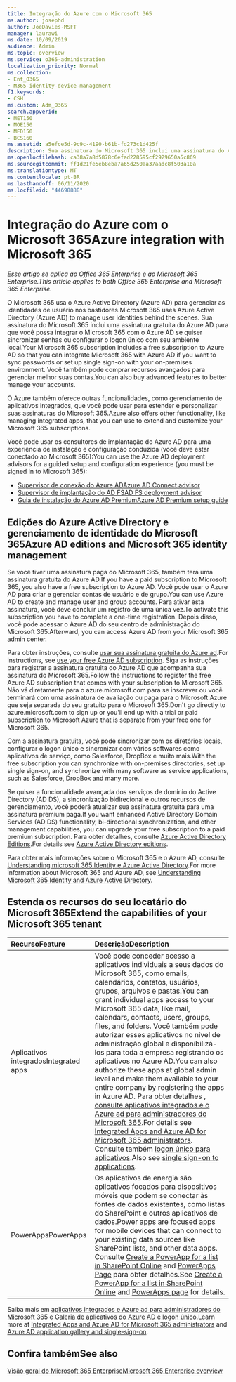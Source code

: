 ```yaml
---
title: Integração do Azure com o Microsoft 365
ms.author: josephd
author: JoeDavies-MSFT
manager: laurawi
ms.date: 10/09/2019
audience: Admin
ms.topic: overview
ms.service: o365-administration
localization_priority: Normal
ms.collection:
- Ent_O365
- M365-identity-device-management
f1.keywords:
- CSH
ms.custom: Adm_O365
search.appverid:
- MET150
- MOE150
- MED150
- BCS160
ms.assetid: a5efce5d-9c9c-4190-b61b-fd273c1d425f
description: Sua assinatura do Microsoft 365 inclui uma assinatura do Azure AD. Integre o Microsoft 365 com o Azure AD se você quiser sincronização de senha ou logon único com seu ambiente local.
ms.openlocfilehash: ca38a7a8d5878c6efad228595cf2929650a5c869
ms.sourcegitcommit: ff1d21fe5eb8eba7a65d250aa37aadc8f503a10a
ms.translationtype: MT
ms.contentlocale: pt-BR
ms.lasthandoff: 06/11/2020
ms.locfileid: "44698888"
---
```

# <a name="azure-integration-with-microsoft-365"></a><span data-ttu-id="743c0-104">Integração do Azure com o Microsoft 365</span><span class="sxs-lookup"><span data-stu-id="743c0-104">Azure integration with Microsoft 365</span></span>

<span data-ttu-id="743c0-105">*Esse artigo se aplica ao Office 365 Enterprise e ao Microsoft 365 Enterprise.*</span><span class="sxs-lookup"><span data-stu-id="743c0-105">*This article applies to both Office 365 Enterprise and Microsoft 365 Enterprise.*</span></span>

<span data-ttu-id="743c0-106">O Microsoft 365 usa o Azure Active Directory (Azure AD) para gerenciar as identidades de usuário nos bastidores.</span><span class="sxs-lookup"><span data-stu-id="743c0-106">Microsoft 365 uses Azure Active Directory (Azure AD) to manage user identities behind the scenes.</span></span> <span data-ttu-id="743c0-107">Sua assinatura do Microsoft 365 inclui uma assinatura gratuita do Azure AD para que você possa integrar o Microsoft 365 com o Azure AD se quiser sincronizar senhas ou configurar o logon único com seu ambiente local.</span><span class="sxs-lookup"><span data-stu-id="743c0-107">Your Microsoft 365 subscription includes a free subscription to Azure AD so that you can integrate Microsoft 365 with Azure AD if you want to sync passwords or set up single sign-on with your on-premises environment.</span></span> <span data-ttu-id="743c0-108">Você também pode comprar recursos avançados para gerenciar melhor suas contas.</span><span class="sxs-lookup"><span data-stu-id="743c0-108">You can also buy advanced features to better manage your accounts.</span></span>
  
<span data-ttu-id="743c0-109">O Azure também oferece outras funcionalidades, como gerenciamento de aplicativos integrados, que você pode usar para estender e personalizar suas assinaturas do Microsoft 365.</span><span class="sxs-lookup"><span data-stu-id="743c0-109">Azure also offers other functionality, like managing integrated apps, that you can use to extend and customize your Microsoft 365 subscriptions.</span></span>
  
<span data-ttu-id="743c0-110">Você pode usar os consultores de implantação do Azure AD para uma experiência de instalação e configuração conduzida (você deve estar conectado ao Microsoft 365):</span><span class="sxs-lookup"><span data-stu-id="743c0-110">You can use the Azure AD deployment advisors for a guided setup and configuration experience (you must be signed in to Microsoft 365):</span></span>

 - [<span data-ttu-id="743c0-111">Supervisor de conexão do Azure AD</span><span class="sxs-lookup"><span data-stu-id="743c0-111">Azure AD Connect advisor</span></span>](https://aka.ms/aadconnectpwsync)
 - [<span data-ttu-id="743c0-112">Supervisor de implantação do AD FS</span><span class="sxs-lookup"><span data-stu-id="743c0-112">AD FS deployment advisor</span></span>](https://aka.ms/adfsguidance)
 - [<span data-ttu-id="743c0-113">Guia de instalação do Azure AD Premium</span><span class="sxs-lookup"><span data-stu-id="743c0-113">Azure AD Premium setup guide</span></span>](https://aka.ms/aadpguidance)
  
## <a name="azure-ad-editions-and-microsoft-365-identity-management"></a><span data-ttu-id="743c0-114">Edições do Azure Active Directory e gerenciamento de identidade do Microsoft 365</span><span class="sxs-lookup"><span data-stu-id="743c0-114">Azure AD editions and Microsoft 365 identity management</span></span>

<span data-ttu-id="743c0-115">Se você tiver uma assinatura paga do Microsoft 365, também terá uma assinatura gratuita do Azure AD.</span><span class="sxs-lookup"><span data-stu-id="743c0-115">If you have a paid subscription to Microsoft 365, you also have a free subscription to Azure AD.</span></span> <span data-ttu-id="743c0-116">Você pode usar o Azure AD para criar e gerenciar contas de usuário e de grupo.</span><span class="sxs-lookup"><span data-stu-id="743c0-116">You can use Azure AD to create and manage user and group accounts.</span></span> <span data-ttu-id="743c0-117">Para ativar esta assinatura, você deve concluir um registro de uma única vez.</span><span class="sxs-lookup"><span data-stu-id="743c0-117">To activate this subscription you have to complete a one-time registration.</span></span> <span data-ttu-id="743c0-118">Depois disso, você pode acessar o Azure AD do seu centro de administração do Microsoft 365.</span><span class="sxs-lookup"><span data-stu-id="743c0-118">Afterward, you can access Azure AD from your Microsoft 365 admin center.</span></span> 

<span data-ttu-id="743c0-119">Para obter instruções, consulte [usar sua assinatura gratuita do Azure ad](https://go.microsoft.com/fwlink/p/?LinkId=617127).</span><span class="sxs-lookup"><span data-stu-id="743c0-119">For instructions, see [use your free Azure AD subscription](https://go.microsoft.com/fwlink/p/?LinkId=617127).</span></span> <span data-ttu-id="743c0-120">Siga as instruções para registrar a assinatura gratuita do Azure AD que acompanha sua assinatura do Microsoft 365.</span><span class="sxs-lookup"><span data-stu-id="743c0-120">Follow the instructions to register the free Azure AD subscription that comes with your subscription to Microsoft 365.</span></span> <span data-ttu-id="743c0-121">Não vá diretamente para o azure.microsoft.com para se inscrever ou você terminará com uma assinatura de avaliação ou paga para o Microsoft Azure que seja separada do seu gratuito para o Microsoft 365.</span><span class="sxs-lookup"><span data-stu-id="743c0-121">Don't go directly to azure.microsoft.com to sign up or you'll end up with a trial or paid subscription to Microsoft Azure that is separate from your free one for Microsoft 365.</span></span> 
  
<span data-ttu-id="743c0-122">Com a assinatura gratuita, você pode sincronizar com os diretórios locais, configurar o logon único e sincronizar com vários softwares como aplicativos de serviço, como Salesforce, DropBox e muito mais.</span><span class="sxs-lookup"><span data-stu-id="743c0-122">With the free subscription you can synchronize with on-premises directories, set up single sign-on, and synchronize with many software as service applications, such as Salesforce, DropBox and many more.</span></span>
  
<span data-ttu-id="743c0-123">Se quiser a funcionalidade avançada dos serviços de domínio do Active Directory (AD DS), a sincronização bidirecional e outros recursos de gerenciamento, você poderá atualizar sua assinatura gratuita para uma assinatura premium paga.</span><span class="sxs-lookup"><span data-stu-id="743c0-123">If you want enhanced Active Directory Domain Services (AD DS) functionality, bi-directional synchronization, and other management capabilities, you can upgrade your free subscription to a paid premium subscription.</span></span> <span data-ttu-id="743c0-124">Para obter detalhes, consulte [Azure Active Directory Editions](https://azure.microsoft.com/pricing/details/active-directory/).</span><span class="sxs-lookup"><span data-stu-id="743c0-124">For details see [Azure Active Directory editions](https://azure.microsoft.com/pricing/details/active-directory/).</span></span>
  
<span data-ttu-id="743c0-125">Para obter mais informações sobre o Microsoft 365 e o Azure AD, consulte [Understanding microsoft 365 Identity e Azure Active Directory](about-office-365-identity.md).</span><span class="sxs-lookup"><span data-stu-id="743c0-125">For more information about Microsoft 365 and Azure AD, see [Understanding Microsoft 365 Identity and Azure Active Directory](about-office-365-identity.md).</span></span>
  
## <a name="extend-the-capabilities-of-your-microsoft-365-tenant"></a><span data-ttu-id="743c0-126">Estenda os recursos do seu locatário do Microsoft 365</span><span class="sxs-lookup"><span data-stu-id="743c0-126">Extend the capabilities of your Microsoft 365 tenant</span></span>

|<span data-ttu-id="743c0-127">**Recurso**</span><span class="sxs-lookup"><span data-stu-id="743c0-127">**Feature**</span></span>|<span data-ttu-id="743c0-128">**Descrição**</span><span class="sxs-lookup"><span data-stu-id="743c0-128">**Description**</span></span>|
|:-----|:-----|
|<span data-ttu-id="743c0-129">Aplicativos integrados</span><span class="sxs-lookup"><span data-stu-id="743c0-129">Integrated apps</span></span>  <br/> |<span data-ttu-id="743c0-130">Você pode conceder acesso a aplicativos individuais a seus dados do Microsoft 365, como emails, calendários, contatos, usuários, grupos, arquivos e pastas.</span><span class="sxs-lookup"><span data-stu-id="743c0-130">You can grant individual apps access to your Microsoft 365 data, like mail, calendars, contacts, users, groups, files, and folders.</span></span> <span data-ttu-id="743c0-131">Você também pode autorizar esses aplicativos no nível de administração global e disponibilizá-los para toda a empresa registrando os aplicativos no Azure AD.</span><span class="sxs-lookup"><span data-stu-id="743c0-131">You can also authorize these apps at global admin level and make them available to your entire company by registering the apps in Azure AD.</span></span> <span data-ttu-id="743c0-132">Para obter detalhes [, consulte aplicativos integrados e o Azure ad para administradores do Microsoft 365](https://support.office.com/article/cb2250e3-451e-416f-bf4e-363549652c2a).</span><span class="sxs-lookup"><span data-stu-id="743c0-132">For details see [Integrated Apps and Azure AD for Microsoft 365 administrators](https://support.office.com/article/cb2250e3-451e-416f-bf4e-363549652c2a).</span></span>  <br/> <span data-ttu-id="743c0-133">Consulte também [logon único para aplicativos](https://go.microsoft.com/fwlink/p/?LinkId=698604).</span><span class="sxs-lookup"><span data-stu-id="743c0-133">Also see [single sign-on to applications](https://go.microsoft.com/fwlink/p/?LinkId=698604).</span></span>  <br/> |
|<span data-ttu-id="743c0-134">PowerApps</span><span class="sxs-lookup"><span data-stu-id="743c0-134">PowerApps</span></span>  <br/> | <span data-ttu-id="743c0-135">Os aplicativos de energia são aplicativos focados para dispositivos móveis que podem se conectar às fontes de dados existentes, como listas do SharePoint e outros aplicativos de dados.</span><span class="sxs-lookup"><span data-stu-id="743c0-135">Power apps are focused apps for mobile devices that can connect to your existing data sources like SharePoint lists, and other data apps.</span></span> <span data-ttu-id="743c0-136">Consulte [Create a PowerApp for a list in SharePoint Online](https://support.office.com/article/9338b2d2-67ac-4b81-8e67-97da27e5e9ab) and [PowerApps Page](https://powerapps.microsoft.com/) para obter detalhes.</span><span class="sxs-lookup"><span data-stu-id="743c0-136">See [Create a PowerApp for a list in SharePoint Online](https://support.office.com/article/9338b2d2-67ac-4b81-8e67-97da27e5e9ab) and [PowerApps page](https://powerapps.microsoft.com/) for details.</span></span>  <br/> |
   
<span data-ttu-id="743c0-137">Saiba mais em [aplicativos integrados e Azure ad para administradores do Microsoft 365](integrated-apps-and-azure-ads.md) e [Galeria de aplicativos do Azure AD e logon único](https://docs.microsoft.com/azure/active-directory/manage-apps/what-is-single-sign-on).</span><span class="sxs-lookup"><span data-stu-id="743c0-137">Learn more at [Integrated Apps and Azure AD for Microsoft 365 administrators](integrated-apps-and-azure-ads.md) and [Azure AD application gallery and single-sign-on](https://docs.microsoft.com/azure/active-directory/manage-apps/what-is-single-sign-on).</span></span>

## <a name="see-also"></a><span data-ttu-id="743c0-138">Confira também</span><span class="sxs-lookup"><span data-stu-id="743c0-138">See also</span></span>

[<span data-ttu-id="743c0-139">Visão geral do Microsoft 365 Enterprise</span><span class="sxs-lookup"><span data-stu-id="743c0-139">Microsoft 365 Enterprise overview</span></span>](https://docs.microsoft.com/microsoft-365/enterprise/microsoft-365-overview)
